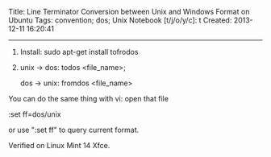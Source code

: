 Title: Line Terminator Conversion between Unix and Windows Format on Ubuntu
Tags: convention; dos; Unix
Notebook [t/j/o/y/c]: t
Created: 2013-12-11 16:20:41

------

1. Install: sudo apt-get install tofrodos

1. unix -> dos: todos <file_name>; 

    dos -> unix: fromdos <file_name>

You can do the same thing with vi: open that file

   :set ff=dos/unix

or use ":set ff" to query current format.

Verified on Linux Mint 14 Xfce.
